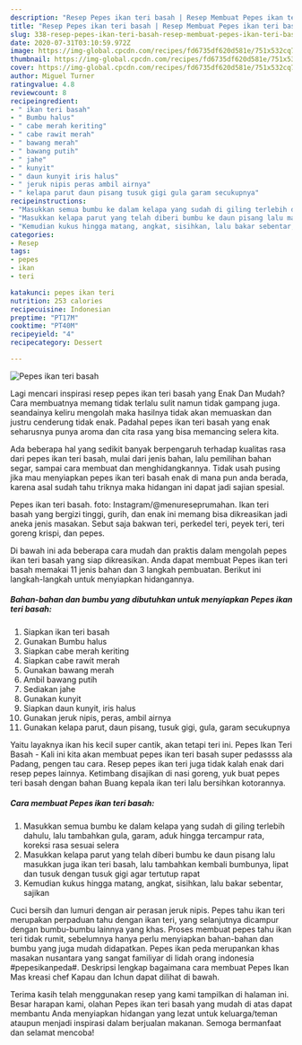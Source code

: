 ```yaml
---
description: "Resep Pepes ikan teri basah | Resep Membuat Pepes ikan teri basah Yang Lezat"
title: "Resep Pepes ikan teri basah | Resep Membuat Pepes ikan teri basah Yang Lezat"
slug: 338-resep-pepes-ikan-teri-basah-resep-membuat-pepes-ikan-teri-basah-yang-lezat
date: 2020-07-31T03:10:59.972Z
image: https://img-global.cpcdn.com/recipes/fd6735df620d581e/751x532cq70/pepes-ikan-teri-basah-foto-resep-utama.jpg
thumbnail: https://img-global.cpcdn.com/recipes/fd6735df620d581e/751x532cq70/pepes-ikan-teri-basah-foto-resep-utama.jpg
cover: https://img-global.cpcdn.com/recipes/fd6735df620d581e/751x532cq70/pepes-ikan-teri-basah-foto-resep-utama.jpg
author: Miguel Turner
ratingvalue: 4.8
reviewcount: 8
recipeingredient:
- " ikan teri basah"
- " Bumbu halus"
- " cabe merah keriting"
- " cabe rawit merah"
- " bawang merah"
- " bawang putih"
- " jahe"
- " kunyit"
- " daun kunyit iris halus"
- " jeruk nipis peras ambil airnya"
- " kelapa parut daun pisang tusuk gigi gula garam secukupnya"
recipeinstructions:
- "Masukkan semua bumbu ke dalam kelapa yang sudah di giling terlebih dahulu, lalu tambahkan gula, garam, aduk hingga tercampur rata, koreksi rasa sesuai selera"
- "Masukkan kelapa parut yang telah diberi bumbu ke daun pisang lalu masukkan juga ikan teri basah, lalu tambahkan kembali bumbunya, lipat dan tusuk dengan tusuk gigi agar tertutup rapat"
- "Kemudian kukus hingga matang, angkat, sisihkan, lalu bakar sebentar, sajikan"
categories:
- Resep
tags:
- pepes
- ikan
- teri

katakunci: pepes ikan teri 
nutrition: 253 calories
recipecuisine: Indonesian
preptime: "PT17M"
cooktime: "PT40M"
recipeyield: "4"
recipecategory: Dessert

---
```



![Pepes ikan teri basah](https://img-global.cpcdn.com/recipes/fd6735df620d581e/751x532cq70/pepes-ikan-teri-basah-foto-resep-utama.jpg)

Lagi mencari inspirasi resep pepes ikan teri basah yang Enak Dan Mudah? Cara membuatnya memang tidak terlalu sulit namun tidak gampang juga. seandainya keliru mengolah maka hasilnya tidak akan memuaskan dan justru cenderung tidak enak. Padahal pepes ikan teri basah yang enak seharusnya punya aroma dan cita rasa yang bisa memancing selera kita.

Ada beberapa hal yang sedikit banyak berpengaruh terhadap kualitas rasa dari pepes ikan teri basah, mulai dari jenis bahan, lalu pemilihan bahan segar, sampai cara membuat dan menghidangkannya. Tidak usah pusing jika mau menyiapkan pepes ikan teri basah enak di mana pun anda berada, karena asal sudah tahu triknya maka hidangan ini dapat jadi sajian spesial.

Pepes ikan teri basah. foto: Instagram/@menureseprumahan. Ikan teri basah yang bergizi tinggi, gurih, dan enak ini memang bisa dikreasikan jadi aneka jenis masakan. Sebut saja bakwan teri, perkedel teri, peyek teri, teri goreng krispi, dan pepes.


Di bawah ini ada beberapa cara mudah dan praktis dalam mengolah pepes ikan teri basah yang siap dikreasikan. Anda dapat membuat Pepes ikan teri basah memakai 11 jenis bahan dan 3 langkah pembuatan. Berikut ini langkah-langkah untuk menyiapkan hidangannya.

<!--inarticleads1-->

##### Bahan-bahan dan bumbu yang dibutuhkan untuk menyiapkan Pepes ikan teri basah:

1. Siapkan  ikan teri basah
1. Gunakan  Bumbu halus
1. Siapkan  cabe merah keriting
1. Siapkan  cabe rawit merah
1. Gunakan  bawang merah
1. Ambil  bawang putih
1. Sediakan  jahe
1. Gunakan  kunyit
1. Siapkan  daun kunyit, iris halus
1. Gunakan  jeruk nipis, peras, ambil airnya
1. Gunakan  kelapa parut, daun pisang, tusuk gigi, gula, garam secukupnya


Yaitu layaknya ikan his kecil super cantik, akan tetapi teri ini. Pepes Ikan Teri Basah - Kali ini kita akan membuat pepes ikan teri basah super pedassss ala Padang, pengen tau cara. Resep pepes ikan teri juga tidak kalah enak dari resep pepes lainnya. Ketimbang disajikan di nasi goreng, yuk buat pepes teri basah dengan bahan Buang kepala ikan teri lalu bersihkan kotorannya. 

<!--inarticleads2-->

##### Cara membuat Pepes ikan teri basah:

1. Masukkan semua bumbu ke dalam kelapa yang sudah di giling terlebih dahulu, lalu tambahkan gula, garam, aduk hingga tercampur rata, koreksi rasa sesuai selera
1. Masukkan kelapa parut yang telah diberi bumbu ke daun pisang lalu masukkan juga ikan teri basah, lalu tambahkan kembali bumbunya, lipat dan tusuk dengan tusuk gigi agar tertutup rapat
1. Kemudian kukus hingga matang, angkat, sisihkan, lalu bakar sebentar, sajikan


Cuci bersih dan lumuri dengan air perasan jeruk nipis. Pepes tahu ikan teri merupakan perpaduan tahu dengan ikan teri, yang selanjutnya dicampur dengan bumbu-bumbu lainnya yang khas. Proses membuat pepes tahu ikan teri tidak rumit, sebelumnya hanya perlu menyiapkan bahan-bahan dan bumbu yang juga mudah didapatkan. Pepes ikan peda merupankan khas masakan nusantara yang sangat familiyar di lidah orang indonesia #pepesikanpeda#. Deskripsi lengkap bagaimana cara membuat Pepes Ikan Mas kreasi chef Kapau dan Ichun dapat dilihat di bawah. 

Terima kasih telah menggunakan resep yang kami tampilkan di halaman ini. Besar harapan kami, olahan Pepes ikan teri basah yang mudah di atas dapat membantu Anda menyiapkan hidangan yang lezat untuk keluarga/teman ataupun menjadi inspirasi dalam berjualan makanan. Semoga bermanfaat dan selamat mencoba!
